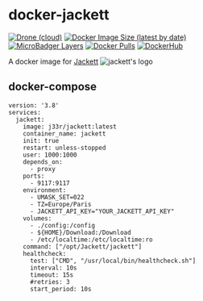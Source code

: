 # docker-jackett
[![Drone (cloud)](https://img.shields.io/drone/build/jee-r/docker-jackett?style=flat-square)](https://cloud.drone.io/jee-r/docker-jackett)
[![Docker Image Size (latest by date)](https://img.shields.io/docker/image-size/j33r/jackett?style=flat-square)](https://microbadger.com/images/j33r/jackett)
[![MicroBadger Layers](https://img.shields.io/microbadger/layers/j33r/jackett?style=flat-square)](https://microbadger.com/images/j33r/jackett)
[![Docker Pulls](https://img.shields.io/docker/pulls/j33r/jackett?style=flat-square)](https://hub.docker.com/r/j33r/jackett)
[![DockerHub](https://img.shields.io/badge/Dockerhub-j33r/jackett-%232496ED?logo=docker&style=flat-square)](https://hub.docker.com/r/j33r/jackett)

A docker image for [Jackett](https://github.com/Jackett/Jackett) ![jackett's logo](https://raw.githubusercontent.com/Jackett/Jackett/master/src/Jackett.Common/Content/apple-touch-icon-57x57.png)

## docker-compose

```
version: '3.8'
services:
  jackett:
    image: j33r/jackett:latest
    container_name: jackett
    init: true
    restart: unless-stopped
    user: 1000:1000
    depends_on:
      - proxy
    ports:
      - 9117:9117
    environment:
      - UMASK_SET=022
      - TZ=Europe/Paris
      - JACKETT_API_KEY="YOUR_JACKETT_API_KEY"
    volumes:
      - ./config:/config
      - ${HOME}/Download:/Download
      - /etc/localtime:/etc/localtime:ro
    command: ["/opt/Jackett/jackett"]
    healthcheck:
      test: ["CMD", "/usr/local/bin/healthcheck.sh"]
      interval: 10s
      timeout: 15s
      #retries: 3
      start_period: 10s


```
